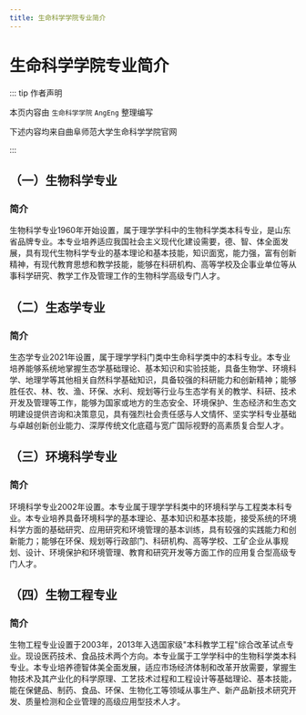 ```yaml
---
title: 生命科学学院专业简介
---
```


# 生命科学学院专业简介

::: tip 作者声明

本页内容由 `生命科学学院` `AngEng` 整理编写

下述内容均来自曲阜师范大学生命科学学院官网

:::

## （一）生物科学专业

### 简介

生物科学专业1960年开始设置，属于理学学科中的生物科学类本科专业，是山东省品牌专业。本专业培养适应我国社会主义现代化建设需要，德、智、体全面发展，具有现代生物科学专业的基本理论和基本技能，知识面宽，能力强，富有创新精神，有现代教育思想和教学技能，能够在科研机构、高等学校及企事业单位等从事科学研究、教学工作及管理工作的生物科学高级专门人才。

## （二）生态学专业

### 简介

生态学专业2021年设置，属于理学学科门类中生命科学类中的本科专业。本专业培养能够系统地掌握生态学基础理论、基本知识和实验技能，具备生物学、环境科学、地理学等其他相关自然科学基础知识，具备较强的科研能力和创新精神；能够胜任农、林、牧、渔、环保、水利、规划等行业与生态学有关的教学、科研、技术开发及管理等工作，能够为国家或地方的生态安全、环境保护、生态经济和生态文明建设提供咨询和决策意见，具有强烈社会责任感与人文情怀、坚实学科专业基础与卓越创新创业能力、深厚传统文化底蕴与宽广国际视野的高素质复合型人才。

## （三）环境科学专业

### 简介

环境科学专业2002年设置。本专业属于理学学科类中的环境科学与工程类本科专业。本专业培养具备环境科学的基本理论、基本知识和基本技能，接受系统的环境科学方面的基础研究、应用研究和环境管理的基本训练，具有较强的实践能力和创新能力；能够在环保、规划等行政部门、科研机构、高等学校、工矿企业从事规划、设计、环境保护和环境管理、教育和研究开发等方面工作的应用复合型高级专门人才。

## （四）生物工程专业

### 简介

生物工程专业设置于2003年，2013年入选国家级"本科教学工程"综合改革试点专业。现设医药技术、食品技术两个方向。本专业属于工学学科中的生物科学类本科专业。本专业培养德智体美全面发展，适应市场经济体制和改革开放需要，掌握生物技术及其产业化的科学原理、工艺技术过程和工程设计等基础理论、基本技能，能在保健品、制药、食品、环保、生物化工等领域从事生产、新产品新技术研究开发、质量检测和企业管理的高级应用型技术人才。
